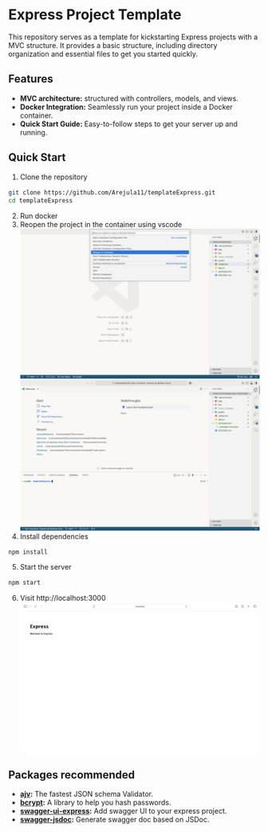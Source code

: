 # Express Project Template 
This repository serves as a template for kickstarting Express projects with a MVC structure. It provides a basic structure, including directory organization and essential files to get you started quickly.

## Features
- **MVC architecture:** structured with controllers, models, and views.
- **Docker Integration:** Seamlessly run your project inside a Docker container.
- **Quick Start Guide:** Easy-to-follow steps to get your server up and running.



## Quick Start
1. Clone the repository
```bash
git clone https://github.com/Arejula11/templateExpress.git
cd templateExpress
```
2. Run docker
3. Reopen the project in the container using vscode
![Reopen in container](/pic/open.png)
![Inside container](/pic/inside.png)
4. Install dependencies
```bash
npm install
```
5. Start the server
```bash
npm start
```
6. Visit http://localhost:3000
![Server running](/pic/localhost.png)

## Packages recommended

- **[ajv](https://www.npmjs.com/package/ajv):** The fastest JSON schema Validator.
- **[bcrypt](https://www.npmjs.com/package/bcrypt):** A library to help you hash passwords.
- **[swagger-ui-express](https://www.npmjs.com/package/swagger-ui-express):** Add swagger UI to your express project.
- **[swagger-jsdoc](https://www.npmjs.com/package/swagger-jsdoc):** Generate swagger doc based on JSDoc.